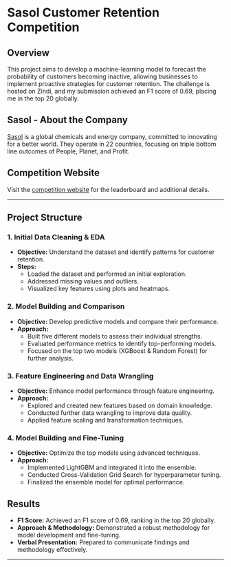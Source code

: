 # Sasol Customer Retention Competition

## Overview

This project aims to develop a machine-learning model to forecast the probability of customers becoming inactive, allowing businesses to implement proactive strategies for customer retention. The challenge is hosted on Zindi, and my submission achieved an F1 score of 0.69, placing me in the top 20 globally.

## Sasol - About the Company

[Sasol](https://www.sasol.com/) is a global chemicals and energy company, committed to innovating for a better world. They operate in 22 countries, focusing on triple bottom line outcomes of People, Planet, and Profit.

## Competition Website

Visit the [competition website](https://zindi.africa/competitions/sasol-customer-retention-recruitment-competition/leaderboard) for the leaderboard and additional details.

---

## Project Structure

### 1. Initial Data Cleaning & EDA

- **Objective:** Understand the dataset and identify patterns for customer retention.
- **Steps:**
  - Loaded the dataset and performed an initial exploration.
  - Addressed missing values and outliers.
  - Visualized key features using plots and heatmaps.

### 2. Model Building and Comparison

- **Objective:** Develop predictive models and compare their performance.
- **Approach:**
  - Built five different models to assess their individual strengths.
  - Evaluated performance metrics to identify top-performing models.
  - Focused on the top two models (XGBoost & Random Forest) for further analysis.

### 3. Feature Engineering and Data Wrangling

- **Objective:** Enhance model performance through feature engineering.
- **Approach:**
  - Explored and created new features based on domain knowledge.
  - Conducted further data wrangling to improve data quality.
  - Applied feature scaling and transformation techniques.

### 4. Model Building and Fine-Tuning

- **Objective:** Optimize the top models using advanced techniques.
- **Approach:**
  - Implemented LightGBM and integrated it into the ensemble.
  - Conducted Cross-Validation Grid Search for hyperparameter tuning.
  - Finalized the ensemble model for optimal performance.

## Results

- **F1 Score:** Achieved an F1 score of 0.69, ranking in the top 20 globally.
- **Approach & Methodology:** Demonstrated a robust methodology for model development and fine-tuning.
- **Verbal Presentation:** Prepared to communicate findings and methodology effectively.

---
